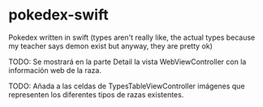 # pokedex-swift
Pokedex written in swift (types aren't really like, the actual types because my teacher says demon exist but anyway, they are pretty ok)

TODO: Se mostrará  en la parte Detail la vista WebViewController con la información web de la raza.

TODO: Añada a las celdas de TypesTableViewController imágenes que representen los diferentes tipos de razas existentes.
